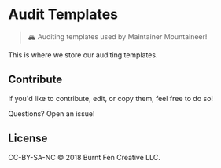 # Audit Templates

> 🏔 Auditing templates used by Maintainer Mountaineer!

This is where we store our auditing templates.

## Contribute

If you'd like to contribute, edit, or copy them, feel free to do so!

Questions? Open an issue!

## License

CC-BY-SA-NC © 2018 Burnt Fen Creative LLC.
